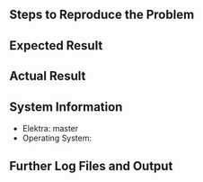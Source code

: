 <!--
Please remove this template if you have
a question or proposal and do not want
to report a bug.
-->

## Steps to Reproduce the Problem

<!--
Please provide a step by step guide on how to reproduce the problem here. If possible, please use
[Markdown Shell Recorder](https://master.libelektra.org/tests/shell/shell_recorder/tutorial_wrapper)
syntax:

```sh
kdb set user:/tests/hello world
#> Create a new key user:/tests/hello with string "world"

kdb get user:/tests/hello
#> world

kdb get user:/tests/hello/does/not/exist
# RET: 11
# STDERR: [Dd]id not find key 'user:/tests/hello/does/not/exist'

kdb rm user:/tests/hello
```

If your key database (KDB) might influence the outcome, please use `kdb stash`
to temporarily have an empty KDB. (Restore instructions are printed.)
-->

## Expected Result

<!--
Please describe what should happen if you follow the steps described above.
-->

## Actual Result

<!--
Please describe what actually happened.
-->

## System Information

- Elektra: master
- Operating System: <!-- which OS with which version was used? -->

<!--
- Versions of other relevant software?
-->

## Further Log Files and Output

<!--
Please add further information here.
-->
